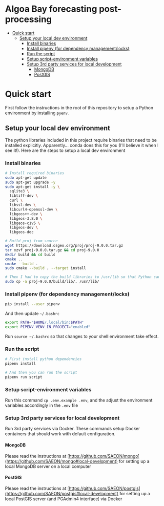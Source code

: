 # Algoa Bay forecasting post-processing

<!-- START doctoc generated TOC please keep comment here to allow auto update -->
<!-- DON'T EDIT THIS SECTION, INSTEAD RE-RUN doctoc TO UPDATE -->

- [Quick start](#quick-start)
  - [Setup your local dev environment](#setup-your-local-dev-environment)
    - [Install binaries](#install-binaries)
    - [Install pipenv (for dependency management/locks)](#install-pipenv-for-dependency-managementlocks)
    - [Run the script](#run-the-script)
    - [Setup script-environment variables](#setup-script-environment-variables)
    - [Setup 3rd party services for local development](#setup-3rd-party-services-for-local-development)
      - [MongoDB](#mongodb)
      - [PostGIS](#postgis)

<!-- END doctoc generated TOC please keep comment here to allow auto update -->

# Quick start

First follow the instructions in the root of this repository to setup a Python environment by installing `pyenv`.

## Setup your local dev environment

The python libraries included in this project require binaries that need to be installed explicitly. Apparently... conda does this for you (I'll believe it when I see it!). Here are the steps to setup a local dev environment

### Install binaries

```sh
# Install required binaries
sudo apt-get update
sudo apt-get upgrade -y
sudo apt-get install -y \
  sqlite3 \
  libtiff-dev \
  curl \
  libssl-dev \
  libcurl4-openssl-dev \
  libgeos++-dev \
  libgeos-3.8.0 \
  libgeos-c1v5 \
  libgeos-dev \
  libgeos-doc

# Build proj from source
wget https://download.osgeo.org/proj/proj-9.0.0.tar.gz
tar xzvf proj-9.0.0.tar.gz && cd proj-9.0.0
mkdir build && cd build
cmake ..
cmake --build .
sudo cmake --build . --target install

# Then I had to copy the build libraries to /usr/lib so that Python can use them
sudo cp -a proj-9.0.0/build/lib/. /usr/lib/
```

### Install pipenv (for dependency management/locks)

```sh
pip install --user pipenv
```

And then update `~/.bashrc`

```sh
export PATH="$HOME/.local/bin:$PATH"
export PIPENV_VENV_IN_PROJECT="enabled"
```

Run `source ~/.bashrc` so that changes to your shell environment take effect.

### Run the script
```sh
# First install python dependencies
pipenv install

# And then you can run the script
pipenv run script
```

### Setup script-environment variables 

Run this command `cp .env.example .env`, and the adjust the environment variables accordingly in the `.env` file

### Setup 3rd party services for local development

Run 3rd party services via Docker. These commands setup Docker containers that should work with default configuration.

#### MongoDB

Please read the instructions at [https://github.com/SAEON/mongo](https://github.com/SAEON/mongo#local-development) for setting up a local MongoDB server on a local computer

#### PostGIS

Please read the instructions at [https://github.com/SAEON/postgis](https://github.com/SAEON/postgis#local-development) for setting up a local PostGIS server (and PGAdmin4 interface) via Docker
